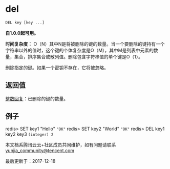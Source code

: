 # del

```javascript
DEL key [key ...]
```

**自1.0.0起可用。**

**时间复杂度：** O（N）其中N是将被删除的键的数量。当一个要删除的键持有一个字符串以外的值时，这个键的个体复杂度是O（M），其中M是列表中元素的数量，集合，排序集合或散列值。删除包含字符串值的单个键是O（1）。

删除指定的键。如果一个密钥不存在，它将被忽略。

## 返回值

[整数回复](https://redis.io/topics/protocol#integer-reply)：已删除的键的数量。

## 例子

redis> SET key1 "Hello" `"OK"` redis> SET key2 "World" `"OK"` redis> DEL key1 key2 key3 `(integer) 2`

本文档系腾讯云云+社区成员共同维护，如有问题请联系 yunjia_community@tencent.com

最后更新于：2017-12-18